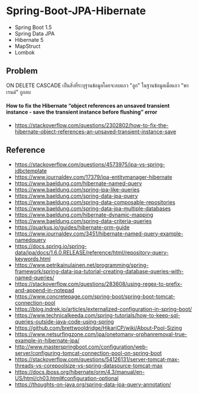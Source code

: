 # Spring-Boot-JPA-Hibernate

- Spring Boot 1.5
- Spring Data JPA
- Hibernate 5  
- MapStruct 
- Lombok

## Problem

ON DELETE CASCADE เป็นสิ่งที่ระบุฐานข้อมูลโดยจะลบแถว "ลูก" ในฐานข้อมูลเมื่อแถว "พาเรนต์" ถูกลบ

#### How to fix the Hibernate “object references an unsaved transient instance - save the transient instance before flushing” error

- https://stackoverflow.com/questions/2302802/how-to-fix-the-hibernate-object-references-an-unsaved-transient-instance-save

## Reference
- https://stackoverflow.com/questions/4573975/jpa-vs-spring-jdbctemplate
- https://www.journaldev.com/17379/jpa-entitymanager-hibernate
- https://www.baeldung.com/hibernate-named-query
- https://www.baeldung.com/spring-jpa-like-queries
- https://www.baeldung.com/spring-data-jpa-query
- https://www.baeldung.com/spring-data-composable-repositories
- https://www.baeldung.com/spring-data-jpa-multiple-databases
- https://www.baeldung.com/hibernate-dynamic-mapping
- https://www.baeldung.com/spring-data-criteria-queries
- https://quarkus.io/guides/hibernate-orm-guide
- https://www.journaldev.com/3451/hibernate-named-query-example-namedquery
- https://docs.spring.io/spring-data/jpa/docs/1.6.0.RELEASE/reference/html/repository-query-keywords.html
- https://www.petrikainulainen.net/programming/spring-framework/spring-data-jpa-tutorial-creating-database-queries-with-named-queries/
- https://stackoverflow.com/questions/283608/using-regex-to-prefix-and-append-in-notepad
- https://www.concretepage.com/spring-boot/spring-boot-tomcat-connection-pool
- https://blog.indrek.io/articles/externalized-configuration-in-spring-boot/
- https://www.technicalkeeda.com/spring-tutorials/how-to-keep-sql-queries-outside-java-code-using-spring
- https://github.com/brettwooldridge/HikariCP/wiki/About-Pool-Sizing
- https://www.netsurfingzone.com/jpa/onetomany-orphanremoval-true-example-in-hibernate-jpa/
- http://www.masterspringboot.com/configuration/web-server/configuring-tomcat-connection-pool-on-spring-boot
- https://stackoverflow.com/questions/54126131/server-tomcat-max-threads-vs-corepoolsize-vs-spring-datasource-tomcat-max
- https://docs.jboss.org/hibernate/orm/4.3/manual/en-US/html/ch03.html#configuration-optional
- https://thoughts-on-java.org/spring-data-jpa-query-annotation/

